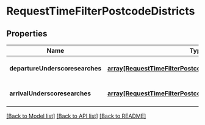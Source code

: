 # RequestTimeFilterPostcodeDistricts

## Properties
Name | Type | Description | Notes
------------ | ------------- | ------------- | -------------
**departureUnderscoresearches** | [**array[RequestTimeFilterPostcodeDistrictsDepartureSearch]**](RequestTimeFilterPostcodeDistrictsDepartureSearch.md) |  | [optional] [default to null]
**arrivalUnderscoresearches** | [**array[RequestTimeFilterPostcodeDistrictsArrivalSearch]**](RequestTimeFilterPostcodeDistrictsArrivalSearch.md) |  | [optional] [default to null]

[[Back to Model list]](../README.md#documentation-for-models) [[Back to API list]](../README.md#documentation-for-api-endpoints) [[Back to README]](../README.md)


